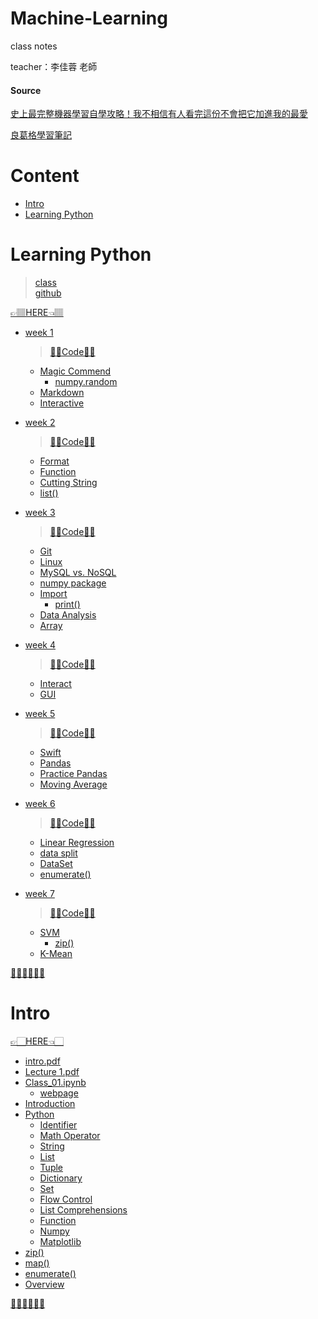 # Machine-Learning
  class notes
  
  teacher：李佳蓉 老師

#### Source
[史上最完整機器學習自學攻略！我不相信有人看完這份不會把它加進我的最愛](https://buzzorange.com/techorange/2017/08/21/the-best-ai-lesson/)

[良葛格學習筆記](https://openhome.cc/Gossip/)

# Content
- [Intro](https://github.com/vanikk06/Machine-Learning#intro)
- [Learning Python](https://github.com/vanikk06/Machine-Learning#learning-python)

# Learning Python
  > [class](http://moocs.nccu.edu.tw/course/123/intro)\
  > [github](https://github.com/yenlung/Python-3-Data-Analysis-Basics)

[👉🏽HERE👈🏽](https://github.com/vanikk06/Machine-Learning/tree/master/Learning%20Python)

  
- [week 1](https://github.com/vanikk06/Machine-Learning/tree/master/Learning%20Python#week-1)
  > [🤜🏻Code🤛🏻](https://github.com/vanikk06/Machine-Learning/blob/master/Learning%20Python/week_1.ipynb)
  - [Magic Commend](https://github.com/vanikk06/Machine-Learning/tree/master/Learning%20Python#magic-commend)
     - [numpy.random](https://github.com/vanikk06/Machine-Learning/tree/master/Learning%20Python#numpyrandom)
  - [Markdown](https://github.com/vanikk06/Machine-Learning/tree/master/Learning%20Python#markdown)
  - [Interactive](https://github.com/vanikk06/Machine-Learning/tree/master/Learning%20Python#interactive)

- [week 2](https://github.com/vanikk06/Machine-Learning/tree/master/Learning%20Python#week-2)
  > [🤜🏽Code🤛🏽](https://github.com/vanikk06/Machine-Learning/blob/master/Learning%20Python/week_2.ipynb)
  - [Format](https://github.com/vanikk06/Machine-Learning/tree/master/Learning%20Python#format)
  - [Function](https://github.com/vanikk06/Machine-Learning/tree/master/Learning%20Python#function)
  - [Cutting String](https://github.com/vanikk06/Machine-Learning/tree/master/Learning%20Python#cutting-string)
  - [list()](https://github.com/vanikk06/Machine-Learning/tree/master/Learning%20Python#list)

- [week 3](https://github.com/vanikk06/Machine-Learning/tree/master/Learning%20Python#week-3)
  > [🤜🏿Code🤛🏿](https://github.com/vanikk06/Machine-Learning/blob/master/Learning%20Python/week_3.ipynb)
  - [Git](https://github.com/vanikk06/Machine-Learning/tree/master/Learning%20Python#git)
  - [Linux](https://github.com/vanikk06/Machine-Learning/tree/master/Learning%20Python#linux)
  - [MySQL vs. NoSQL](https://github.com/vanikk06/Machine-Learning/tree/master/Learning%20Python#mysql-vs-nosql)
  - [numpy package](https://github.com/vanikk06/Machine-Learning/tree/master/Learning%20Python#numpy-package)
  - [Import](https://github.com/vanikk06/Machine-Learning/tree/master/Learning%20Python#import)
     - [print()](https://github.com/vanikk06/Machine-Learning/tree/master/Learning%20Python#print)
  - [Data Analysis](https://github.com/vanikk06/Machine-Learning/tree/master/Learning%20Python#data-analysis)
  - [Array](https://github.com/vanikk06/Machine-Learning/tree/master/Learning%20Python#array)

- [week 4](https://github.com/vanikk06/Machine-Learning/tree/master/Learning%20Python#week-4)
  > [🤜🏾Code🤛🏾](https://github.com/vanikk06/Machine-Learning/blob/master/Learning%20Python/week_4.ipynb)
  - [Interact](https://github.com/vanikk06/Machine-Learning/tree/master/Learning%20Python#interact)
  - [GUI](https://github.com/vanikk06/Machine-Learning/tree/master/Learning%20Python#gui)
  
- [week 5](https://github.com/vanikk06/Machine-Learning/tree/master/Learning%20Python#week-5)
  > [🤜🏽Code🤛🏽](https://github.com/vanikk06/Machine-Learning/blob/master/Learning%20Python/week_5.ipynb)
  - [Swift](https://github.com/vanikk06/Machine-Learning/tree/master/Learning%20Python#swift)
  - [Pandas](https://github.com/vanikk06/Machine-Learning/tree/master/Learning%20Python#pandas)
  - [Practice Pandas](https://github.com/vanikk06/Machine-Learning/tree/master/Learning%20Python#practice-pandas)
  - [Moving Average](https://github.com/vanikk06/Machine-Learning/tree/master/Learning%20Python#moving-average)
  
- [week 6](https://github.com/vanikk06/Machine-Learning/tree/master/Learning%20Python#week-6)
  > [🤜🏼Code🤛🏼](https://github.com/vanikk06/Machine-Learning/blob/master/Learning%20Python/week_6.ipynb)
  - [Linear Regression](https://github.com/vanikk06/Machine-Learning/tree/master/Learning%20Python#linear-regression)
  - [data split](https://github.com/vanikk06/Machine-Learning/tree/master/Learning%20Python#data-split)
  - [DataSet](https://github.com/vanikk06/Machine-Learning/tree/master/Learning%20Python#dataset)
  - [enumerate()](https://github.com/vanikk06/Machine-Learning/tree/master/Learning%20Python#enumerate)
  
- [week 7](https://github.com/vanikk06/Machine-Learning/tree/master/Learning%20Python#week-7)
  > [🤜🏻Code🤛🏻](https://github.com/vanikk06/Machine-Learning/blob/master/Learning%20Python/week_7.ipynb)
  - [SVM](https://github.com/vanikk06/Machine-Learning/tree/master/Learning%20Python#svm)
    - [zip()](https://github.com/vanikk06/Machine-Learning/tree/master/Learning%20Python#zip)
  - [K-Mean](https://github.com/vanikk06/Machine-Learning/tree/master/Learning%20Python#k-mean)

 

[👩🏻‍⚕️👨🏻‍⚕️](https://github.com/vanikk06/Machine-Learning#content)

# Intro
[👉🏻HERE👈🏻](https://github.com/vanikk06/Machine-Learning/tree/master/Intro)

- [intro.pdf](https://github.com/vanikk06/Machine-Learning/blob/master/Intro/intro.pdf)
- [Lecture 1.pdf](https://github.com/vanikk06/Machine-Learning/blob/master/Intro/Lecture%201.pdf)
- [Class_01.ipynb](https://github.com/vanikk06/Machine-Learning/blob/master/Intro/Class_01.ipynb)
    - [webpage](https://nbviewer.jupyter.org/github/vanikk06/Machine-Learning/blob/master/Intro/Class_01.ipynb)
- [Introduction](https://github.com/vanikk06/Machine-Learning/tree/master/Intro#introduction)
- [Python](https://github.com/vanikk06/Machine-Learning/tree/master/Intro#python)
    - [Identifier](https://github.com/vanikk06/Machine-Learning/tree/master/Intro#identifier)
    - [Math Operator](https://github.com/vanikk06/Machine-Learning/tree/master/Intro#math-operator)
    - [String](https://github.com/vanikk06/Machine-Learning/tree/master/Intro#string)
    - [List](https://github.com/vanikk06/Machine-Learning/tree/master/Intro#list)
    - [Tuple](https://github.com/vanikk06/Machine-Learning/tree/master/Intro#tuple)
    - [Dictionary](https://github.com/vanikk06/Machine-Learning/tree/master/Intro#dictionary)
    - [Set](https://github.com/vanikk06/Machine-Learning/tree/master/Intro#set)
    - [Flow Control](https://github.com/vanikk06/Machine-Learning/tree/master/Intro#flow-control)
    - [List Comprehensions](https://github.com/vanikk06/Machine-Learning/tree/master/Intro#list-comprehensions)
    - [Function](https://github.com/vanikk06/Machine-Learning/tree/master/Intro#function)
    - [Numpy](https://github.com/vanikk06/Machine-Learning/tree/master/Intro#numpy)
    - [Matplotlib](https://github.com/vanikk06/Machine-Learning/tree/master/Intro#matplotlib)
- [zip()](https://github.com/vanikk06/Machine-Learning/tree/master/Intro#zip)
- [map()](https://github.com/vanikk06/Machine-Learning/tree/master/Intro#map)
- [enumerate()](https://github.com/vanikk06/Machine-Learning/tree/master/Intro#enumerate)
- [Overview](https://github.com/vanikk06/Machine-Learning/tree/master/Intro#overview)

[👩🏻‍⚖️👨🏻‍⚖️](https://github.com/vanikk06/Machine-Learning#content)


  


